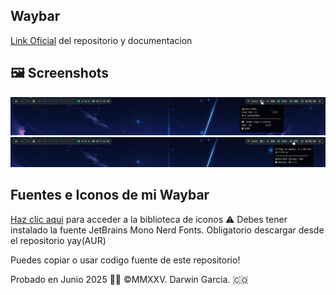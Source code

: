 ## Waybar
[Link Oficial](https://github.com/Alexays/Waybar) del repositorio y documentacion

## 🖼 Screenshots

![Bluetooth](https://github.com/darwin-garcia/Arch-Linux-Hyprland-v2/blob/main/Screenshots/Desktop%20Bluetooth-min.png)
![Battery](https://github.com/darwin-garcia/Arch-Linux-Hyprland-v2/blob/main/Screenshots/Desktop%20Battery-min.png)


## Fuentes e Iconos de mi Waybar
[Haz clic aqui](https://www.nerdfonts.com/cheat-sheet) para acceder a la biblioteca de iconos
⚠ Debes tener instalado la fuente JetBrains Mono Nerd Fonts. Obligatorio descargar desde el repositorio yay(AUR)

Puedes copiar o usar codigo fuente de este repositorio!

Probado en Junio 2025 👨‍💻 ©MMXXV. Darwin Garcia. 🇨🇴
